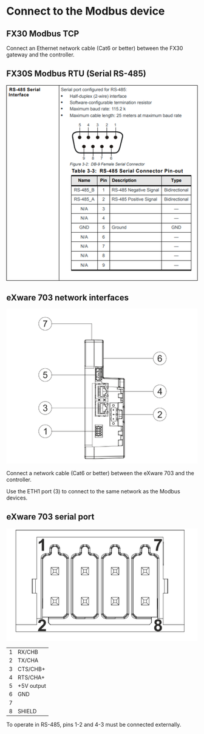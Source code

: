 # Connect to the Modbus device

## FX30 Modbus TCP

Connect an Ethernet network cable (Cat6 or better) between the FX30 gateway and the controller.

## FX30S Modbus RTU (Serial RS-485)

![RS-485 Serial Interface pin-out ](<../../.gitbook/assets/image (47).png>)

## eXware 703 network interfaces

![](<../../.gitbook/assets/image (68).png>)

Connect a network cable (Cat6 or better) between the eXware 703 and the controller.

Use the ETH1 port (3) to connect to the same network as the Modbus devices.



## eXware 703 serial port



![](<../../.gitbook/assets/image (66).png>)

|   |            |
| - | ---------- |
| 1 | RX/CHB     |
| 2 | TX/CHA     |
| 3 | CTS/CHB+   |
| 4 | RTS/CHA+   |
| 5 | +5V output |
| 6 | GND        |
| 7 |            |
| 8 | SHIELD     |

To operate in RS-485, pins 1-2 and 4-3 must be connected externally.
